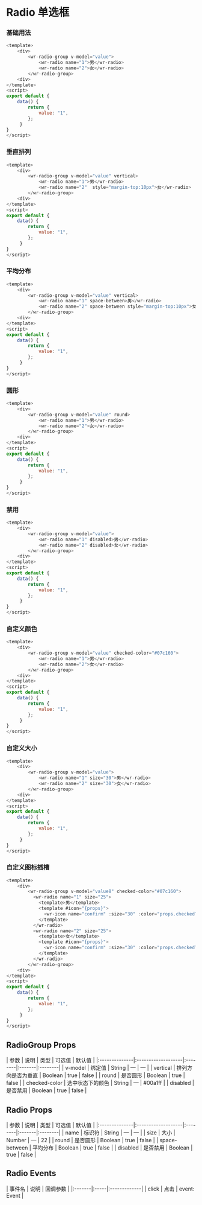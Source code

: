 # Radio 单选框 


### 基础用法
```js
<template>
    <div>
        <wr-radio-group v-model="value">
            <wr-radio name="1">男</wr-radio>
            <wr-radio name="2">女</wr-radio>
        </wr-radio-group>
    <div>
</template>
<script>
export default {
    data() {
        return {
            value: "1",
        };
     }
}
</script>
```

### 垂直排列
```js
<template>
    <div>
        <wr-radio-group v-model="value" vertical>
            <wr-radio name="1">男</wr-radio>
            <wr-radio name="2"  style="margin-top:10px">女</wr-radio>
        </wr-radio-group>
    <div>
</template>
<script>
export default {
    data() {
        return {
            value: "1",
        };
     }
}
</script>
```

### 平均分布
```js
<template>
    <div>
        <wr-radio-group v-model="value" vertical>
            <wr-radio name="1" space-between>男</wr-radio>
            <wr-radio name="2" space-between style="margin-top:10px">女</wr-radio>
        </wr-radio-group>
    <div>
</template>
<script>
export default {
    data() {
        return {
            value: "1",
        };
     }
}
</script>
```

### 圆形
```js
<template>
    <div>
        <wr-radio-group v-model="value" round>
            <wr-radio name="1">男</wr-radio>
            <wr-radio name="2">女</wr-radio>
        </wr-radio-group>
    <div>
</template>
<script>
export default {
    data() {
        return {
            value: "1",
        };
     }
}
</script>
```

### 禁用
```js
<template>
    <div>
        <wr-radio-group v-model="value">
            <wr-radio name="1" disabled>男</wr-radio>
            <wr-radio name="2" disabled>女</wr-radio>
        </wr-radio-group>
    <div>
</template>
<script>
export default {
    data() {
        return {
            value: "1",
        };
     }
}
</script>
```

### 自定义颜色
```js
<template>
    <div>
        <wr-radio-group v-model="value" checked-color="#07c160">
            <wr-radio name="1">男</wr-radio>
            <wr-radio name="2">女</wr-radio>
        </wr-radio-group>
    <div>
</template>
<script>
export default {
    data() {
        return {
            value: "1",
        };
     }
}
</script>
```

### 自定义大小
```js
<template>
    <div>
        <wr-radio-group v-model="value">
            <wr-radio name="1" size="30">男</wr-radio>
            <wr-radio name="2" size="30">女</wr-radio>
        </wr-radio-group>
    <div>
</template>
<script>
export default {
    data() {
        return {
            value: "1",
        };
     }
}
</script>
```


### 自定义图标插槽
```js
<template>
    <div>
        <wr-radio-group v-model="value8" checked-color="#07c160">
          <wr-radio name="1" size="25">
            <template>男</template>
            <template #icon="{props}">
              <wr-icon name="confirm" :size="30" :color="props.checked? '#00a1ff':'#000'"></wr-icon>
            </template>
          </wr-radio>
          <wr-radio name="2" size="25">
            <template>女</template>
            <template #icon="{props}">
              <wr-icon name="confirm" :size="30" :color="props.checked? '#00a1ff':'#000'"></wr-icon>
            </template>
          </wr-radio>
        </wr-radio-group>
    <div>
</template>
<script>
export default {
    data() {
        return {
            value: "1",
        };
     }
}
</script>
```


##  RadioGroup Props

<md-table-warp>
| 参数          | 说明               | 类型    | 可选值 | 默认值  |
|:--------------|:-------------------|:--------|:-------|:--------|
| v-model       | 绑定值             | String  | —      | —       |
| vertical      | 排列方向是否为垂直 | Boolean | true   | false   |
| round         | 是否圆形           | Boolean | true   | false   |
| checked-color | 选中状态下的颜色   | String  | —      | #00a1ff |
| disabled      | 是否禁用           | Boolean | true   | false   |
                                
</md-table-warp>


##  Radio Props

<md-table-warp>
| 参数          | 说明               | 类型    | 可选值 | 默认值  |
|:--------------|:-------------------|:--------|:-------|:--------|
| name      | 标识符             | String  | —      | —       |
| size      | 大小 | Number | —   | 22   |
| round         | 是否圆形           | Boolean | true   | false   |
| space-between | 平均分布   | Boolean  | true      | false |
| disabled      | 是否禁用           | Boolean | true   | false   |
                                
</md-table-warp>


## Radio Events

<md-table-warp> 
| 事件名 | 说明 | 回调参数     |
|:-------|:-----|:-------------|
| click  | 点击 | event: Event |
</md-table-warp>